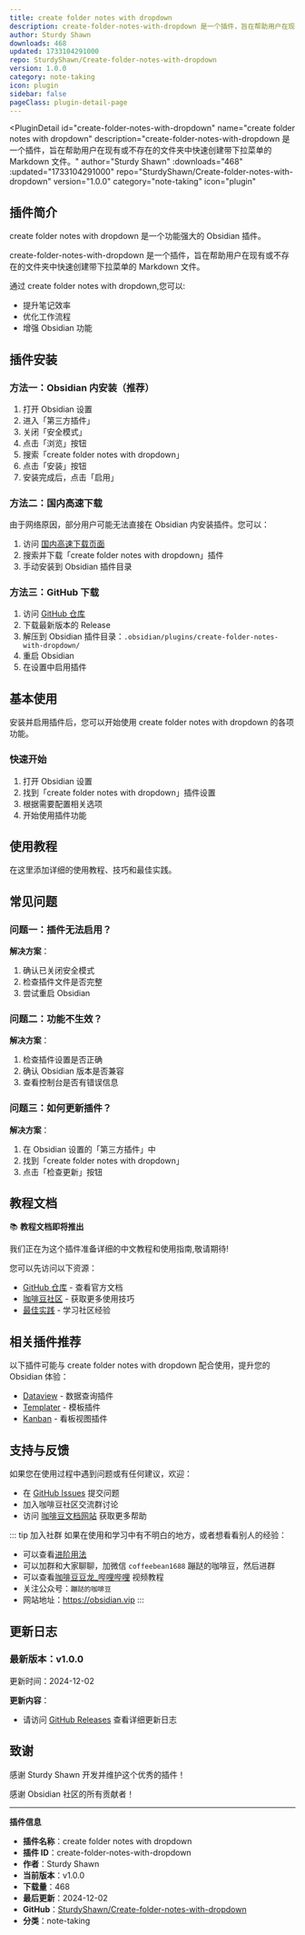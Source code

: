 ```yaml
---
title: create folder notes with dropdown
description: create-folder-notes-with-dropdown 是一个插件，旨在帮助用户在现有或不存在的文件夹中快速创建带下拉菜单的 Markdown 文件。
author: Sturdy Shawn
downloads: 468
updated: 1733104291000
repo: SturdyShawn/Create-folder-notes-with-dropdown
version: 1.0.0
category: note-taking
icon: plugin
sidebar: false
pageClass: plugin-detail-page
---
```


<PluginDetail
  id="create-folder-notes-with-dropdown"
  name="create folder notes with dropdown"
  description="create-folder-notes-with-dropdown 是一个插件，旨在帮助用户在现有或不存在的文件夹中快速创建带下拉菜单的 Markdown 文件。"
  author="Sturdy Shawn"
  :downloads="468"
  :updated="1733104291000"
  repo="SturdyShawn/Create-folder-notes-with-dropdown"
  version="1.0.0"
  category="note-taking"
  icon="plugin"
>

<!-- AUTO_GENERATED_START -->
## 插件简介

create folder notes with dropdown 是一个功能强大的 Obsidian 插件。

create-folder-notes-with-dropdown 是一个插件，旨在帮助用户在现有或不存在的文件夹中快速创建带下拉菜单的 Markdown 文件。

通过 create folder notes with dropdown,您可以:

- 提升笔记效率
- 优化工作流程
- 增强 Obsidian 功能

<!-- AUTO_GENERATED_END -->

<!-- AUTO_GENERATED_START -->
## 插件安装

### 方法一：Obsidian 内安装（推荐）

1. 打开 Obsidian 设置
2. 进入「第三方插件」
3. 关闭「安全模式」
4. 点击「浏览」按钮
5. 搜索「create folder notes with dropdown」
6. 点击「安装」按钮
7. 安装完成后，点击「启用」

### 方法二：国内高速下载

由于网络原因，部分用户可能无法直接在 Obsidian 内安装插件。您可以：

1. 访问 [国内高速下载页面](/zh/documentation/obsidian-plugins-download.html)
2. 搜索并下载「create folder notes with dropdown」插件
3. 手动安装到 Obsidian 插件目录

### 方法三：GitHub 下载

1. 访问 [GitHub 仓库](https://github.com/SturdyShawn/Create-folder-notes-with-dropdown)
2. 下载最新版本的 Release
3. 解压到 Obsidian 插件目录：`.obsidian/plugins/create-folder-notes-with-dropdown/`
4. 重启 Obsidian
5. 在设置中启用插件

## 基本使用

安装并启用插件后，您可以开始使用 create folder notes with dropdown 的各项功能。

### 快速开始

1. 打开 Obsidian 设置
2. 找到「create folder notes with dropdown」插件设置
3. 根据需要配置相关选项
4. 开始使用插件功能

<!-- AUTO_GENERATED_END -->

<!-- CUSTOM_CONTENT_START:tutorial -->
## 使用教程

在这里添加详细的使用教程、技巧和最佳实践。

<!-- CUSTOM_CONTENT_END:tutorial -->

<!-- SHARED_CONTENT_START -->
## 常见问题

### 问题一：插件无法启用？

**解决方案**：
1. 确认已关闭安全模式
2. 检查插件文件是否完整
3. 尝试重启 Obsidian

### 问题二：功能不生效？

**解决方案**：
1. 检查插件设置是否正确
2. 确认 Obsidian 版本是否兼容
3. 查看控制台是否有错误信息

### 问题三：如何更新插件？

**解决方案**：
1. 在 Obsidian 设置的「第三方插件」中
2. 找到「create folder notes with dropdown」
3. 点击「检查更新」按钮

## 教程文档

📚 **教程文档即将推出**

我们正在为这个插件准备详细的中文教程和使用指南,敬请期待!

您可以先访问以下资源：
- [GitHub 仓库](https://github.com/SturdyShawn/Create-folder-notes-with-dropdown) - 查看官方文档
- [咖啡豆社区](/zh/bases/) - 获取更多使用技巧
- [最佳实践](/zh/best-practices/) - 学习社区经验

## 相关插件推荐

以下插件可能与 create folder notes with dropdown 配合使用，提升您的 Obsidian 体验：

- [Dataview](/zh/plugins/dataview.html) - 数据查询插件
- [Templater](/zh/plugins/templater-obsidian.html) - 模板插件
- [Kanban](/zh/plugins/obsidian-kanban.html) - 看板视图插件

## 支持与反馈

如果您在使用过程中遇到问题或有任何建议，欢迎：

- 在 [GitHub Issues](https://github.com/SturdyShawn/Create-folder-notes-with-dropdown/issues) 提交问题
- 加入咖啡豆社区交流群讨论
- 访问 [咖啡豆文档网站](https://obsidian.vip) 获取更多帮助

::: tip 加入社群
如果在使用和学习中有不明白的地方，或者想看看别人的经验：
- 可以查看[进阶用法](/zh/advanced)
- 可以加群和大家聊聊，加微信 `coffeebean1688` 蹦跶的咖啡豆，然后进群
- 可以查看[咖啡豆豆龙_哔哩哔哩](https://space.bilibili.com/618777356) 视频教程
- 关注公众号：`蹦跶的咖啡豆`
- 网站地址：https://obsidian.vip
:::
<!-- SHARED_CONTENT_END -->

<!-- AUTO_GENERATED_START -->
## 更新日志

### 最新版本：v1.0.0

更新时间：2024-12-02

**更新内容**：
- 请访问 [GitHub Releases](https://github.com/SturdyShawn/Create-folder-notes-with-dropdown/releases) 查看详细更新日志

## 致谢

感谢 Sturdy Shawn 开发并维护这个优秀的插件！

感谢 Obsidian 社区的所有贡献者！

---

**插件信息**
- **插件名称**：create folder notes with dropdown
- **插件 ID**：create-folder-notes-with-dropdown
- **作者**：Sturdy Shawn
- **当前版本**：v1.0.0
- **下载量**：468
- **最后更新**：2024-12-02
- **GitHub**：[SturdyShawn/Create-folder-notes-with-dropdown](https://github.com/SturdyShawn/Create-folder-notes-with-dropdown)
- **分类**：note-taking
<!-- AUTO_GENERATED_END -->

</PluginDetail>

